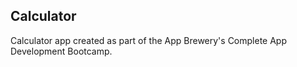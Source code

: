 ## Calculator

Calculator app created as part of the App Brewery's Complete App Development Bootcamp. 
